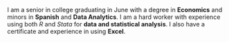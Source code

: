 I am a senior in college graduating in June with a degree in __Economics__ and minors in __Spanish__ and __Data Analytics__. I am a hard worker with experience using both *R* and *Stata* for __data and statistical analysis__. I also have a certificate and experience in using __Excel__.

